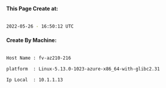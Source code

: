 
   
#### This Page Create at:

```bash

2022-05-26 - 16:50:12 UTC

```

#### Create By Machine:

```bash

Host Name : fv-az210-216

platform  : Linux-5.13.0-1023-azure-x86_64-with-glibc2.31

Ip Local  : 10.1.1.13

```

